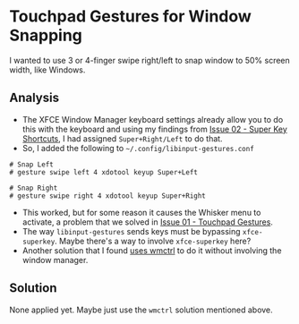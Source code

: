 # Touchpad Gestures for Window Snapping

I wanted to use 3 or 4-finger swipe right/left to snap window to 50% screen
width, like Windows.

## Analysis

- The XFCE Window Manager keyboard settings already allow you to do this with
the keyboard and using my findings from
[Issue 02 - Super Key Shortcuts](02_Super_Key_Shortcuts.md), I had assigned
`Super+Right/Left` to do that.
- So, I added the following to `~/.config/libinput-gestures.conf`
```
# Snap Left
# gesture swipe left 4 xdotool keyup Super+Left

# Snap Right
# gesture swipe right 4 xdotool keyup Super+Right
```
- This worked, but for some reason it causes the Whisker menu to activate, a
problem that we solved in
[Issue 01 - Touchpad Gestures](01_Touchpad-Gestures.md).
- The way `libinput-gestures` sends keys must be bypassing `xfce-superkey`.
Maybe there's a way to involve `xfce-superkey` here?
- Another solution that I found
[uses wmctrl](https://unix.stackexchange.com/questions/53150/how-do-i-resize-the-active-window-to-50-with-wmctrl)
to do it without involving the window manager.

## Solution

None applied yet. Maybe just use the `wmctrl` solution mentioned above.
